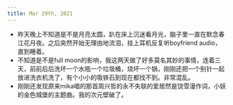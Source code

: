 ```yaml
---
title: Mar 29th, 2021
---
```


- 昨天晚上不知道是不是月亮太圆，趴在床上沉迷看月光，脑子里一直在默念春江花月夜。之后突然开始无理由地流泪，挂上耳机反复听boyfriend audio，直到睡着。
- 不知道是不是full moon的影响，我这两天做了好多莫名其妙的事情，连着三天，前前后后洗坏一个水瓶一个垃圾桶，烧坏一个锅，刚刚还把一个别针一起放进洗衣机洗了，有个小小的吸铁石到现在都找不到。非常混乱。
- 刚刚还发现原来mika唱的那首周兴哲的永不失联的爱居然是饶雪漫作词，小妖的金色城堡的主题曲。我的次元壁破了。